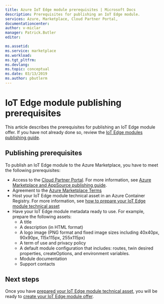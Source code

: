 ```yaml
---
title: Azure IoT Edge module prerequisites | Microsoft Docs
description: Prerequisites for publishing an IoT Edge module.
services: Azure, Marketplace, Cloud Partner Portal, 
documentationcenter:
author: v-miclar
manager: Patrick.Butler  
editor:

ms.assetid: 
ms.service: marketplace
ms.workload: 
ms.tgt_pltfrm: 
ms.devlang: 
ms.topic: conceptual
ms.date: 03/13/2019
ms.author: pbutlerm
---
```


# IoT Edge module publishing prerequisites

This article describes the prerequisites for publishing an IoT Edge module offer.  If you have not already done so, review the [IoT Edge modules publishing guide](../..//iot-edge-module.md).


## Publishing prerequisites

To publish an IoT Edge module to the Azure Marketplace, you have to meet the following prerequisites:

<!-- P2: It would be great to point to the terms of use of CPP here. This can often be a blocker for big companies and these terms of use are not anonymously visible yet.-->
- Access to the [Cloud Partner Portal](https://cloudpartner.azure.com/). For more information, see [Azure Marketplace and AppSource publishing guide](https://docs.microsoft.com/azure/marketplace/marketplace-publishers-guide).
- Agreement to the [Azure Marketplace Terms](https://azure.microsoft.com/support/legal/marketplace-terms/)
- Host your IoT Edge module technical asset in an Azure Container Registry.  For more information, see [how to prepare your IoT Edge module technical asset](./cpp-create-technical-assets.md)
- Have your IoT Edge module metadata ready to use. For example, prepare the following assets:
    - A title
    - A description (in HTML format)
    - A logo image (PNG format and fixed image sizes including 40x40px, 90x90px, 115x115px, 255x115px)
    - A term of use and privacy policy
    - A default module configuration that includes: routes, twin desired properties, createOptions, and environment variables.
    - Module documentation
    - Support contacts


## Next steps

Once you have [prepared your IoT Edge module technical asset](./cpp-create-technical-assets.md), you will be ready to [create your IoT Edge module offer](./cpp-create-offer.md). 
